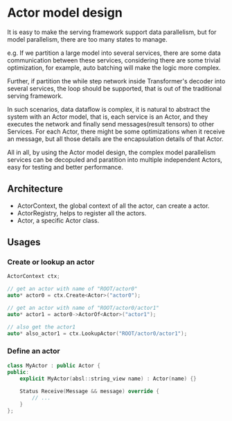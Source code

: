 # Actor model design

It is easy to make the serving framework support data parallelism, but for model parallelism,
there are too many states to manage.

e.g. If we partition a large model into several services, there are some data communication between these services, 
considering there are some trivial optimization, for example, auto batching will make the logic more complex.

Further, if partition the while step network inside Transformer's decoder into several services, 
the loop should be supported, that is out of the traditional serving framework.

In such scenarios, data dataflow is complex, it is natural to abstract the system with an Actor model,
that is, each service is an Actor, and they executes the network and finally send messages(result tensors) to other Services.
For each Actor, there might be some optimizations when it receive an message, but all those details are the encapsulation details of that Actor.

All in all, by using the Actor model design, the complex model parallelism services can be decopuled and paratition into
multiple independent Actors, easy for testing and better performance.  


## Architecture

- ActorContext, the global context of all the actor, can create a actor.
- ActorRegistry, helps to register all the actors.
- Actor, a specific Actor class.

## Usages

### Create or lookup an actor

```c++
ActorContext ctx;

// get an actor with name of "ROOT/actor0"
auto* actor0 = ctx.Create<Actor>("actor0");

// get an actor with name of "ROOT/actor0/actor1"
auto* actor1 = actor0->ActorOf<Actor>("actor1");

// also get the actor1
auto* also_actor1 = ctx.LookupActor("ROOT/actor0/actor1");
```

### Define an actor

``` c++
class MyActor : public Actor {
public:
    explicit MyActor(absl::string_view name) : Actor(name) {}
    
    Status Receive(Message && message) override {
        // ...
    }
};
```
